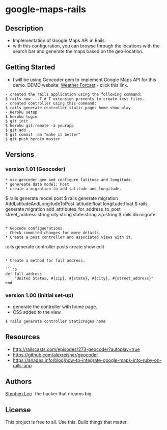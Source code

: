 # google-maps-rails

## Description
* Implementation of Google Maps API in Rails.
* with this configuration, you can browse through the locations with the search bar and generate the maps
  based on the geo-location.

## Getting Started
* I will be using Geocoder gem to implement Google Maps API for this demo.
DEMO website: [Weather Forcast](https://google-maps-geocoder.herokuapp.com) - click this link.

```
- created the rails application using the following command:
$ rails new . -T # T extension prevents to create test files.
- created controller using this command:
$ rails generate controller static_pages home show play
- Heroku setup
$ heroku login
$ git init
$ heroku git:remote -a yourapp
$ git add .
$ git commit -am "make it better"
$ git push heroku master
```
## Versions

### version 1.01 (Geocoder)
```
* use geocoder gem and configure latitude and longitude.
* genereate data model: Post
* create a migration to add latitude and longitude.

```
$ rails generate model post
$ rails generate migration AddLatitudeAndLongitudeToPost latitude:float longitude:float
$ rails generate migration add_attributes_for_address_to_post \
  street_address:string city:string state:string zip:string 
$ rails db:migrate
```

* Geocode configuerations
- Check commited changes for more details.
* Create a post controller and associated views with it.

```
rails generate controller posts create show edit
```

* Create a method for full address.

```rb
def full_address
 	"United States, #{zip}, #{state}, #{city}, #{street_address}"
end
```

### version 1.00 (initial set-up)
* generate the controller with home page.
* CSS added to the view.

```
$ rails generate controller StaticPages home
```

## Resources
* http://railscasts.com/episodes/273-geocoder?autoplay=true
* https://github.com/alexreisner/geocoder
* https://anadea.info/blog/how-to-integrate-google-maps-into-ruby-on-rails-app

## Authors
[Stephen Lee](http://www.stephenslee.xyz) -the hacker that dreams big.

## License
This project is free to all. Use this. Build things that matter.